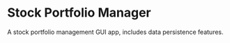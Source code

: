 # Stock Portfolio Manager
A stock portfolio management GUI app, includes data persistence features.

